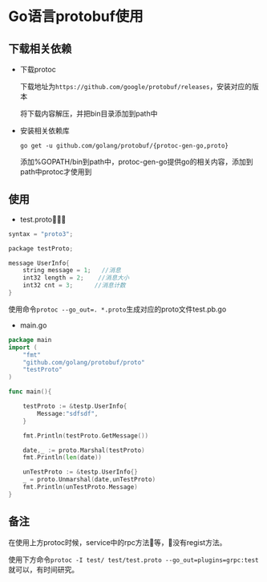 # Go语言protobuf使用

## 下载相关依赖
- 下载protoc

    下载地址为`https://github.com/google/protobuf/releases`，安装对应的版本

    将下载内容解压，并把bin目录添加到path中

- 安装相关依赖库

    `go get -u github.com/golang/protobuf/{protoc-gen-go,proto}`

    添加%GOPATH/bin到path中，protoc-gen-go提供go的相关内容，添加到path中protoc才使用到

## 使用
- test.proto
```c++
syntax = "proto3";

package testProto;

message UserInfo{
    string message = 1;   //消息
    int32 length = 2;    //消息大小
    int32 cnt = 3;      //消息计数
}
```
使用命令`protoc --go_out=. *.proto`生成对应的proto文件test.pb.go

- main.go
```go
package main
import (
	"fmt"
	"github.com/golang/protobuf/proto"
	"testProto"
)

func main(){

	testProto := &testp.UserInfo{
		Message:"sdfsdf",
	}

	fmt.Println(testProto.GetMessage())

	date,_ := proto.Marshal(testProto)
	fmt.Println(len(date))

	unTestProto := &testp.UserInfo{}
	_ = proto.Unmarshal(date,unTestProto)
	fmt.Println(unTestProto.Message)
}
```

## 备注
在使用上方protoc时候，service中的rpc方法等，没有regist方法。

使用下方命令`protoc -I test/ test/test.proto --go_out=plugins=grpc:test`就可以，有时间研究。